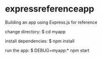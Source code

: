 # expressreferenceapp
Building an app using Express.js for reference

   change directory:
     $ cd myapp

   install dependencies:
     $ npm install

   run the app:
     $ DEBUG=myapp:* npm start